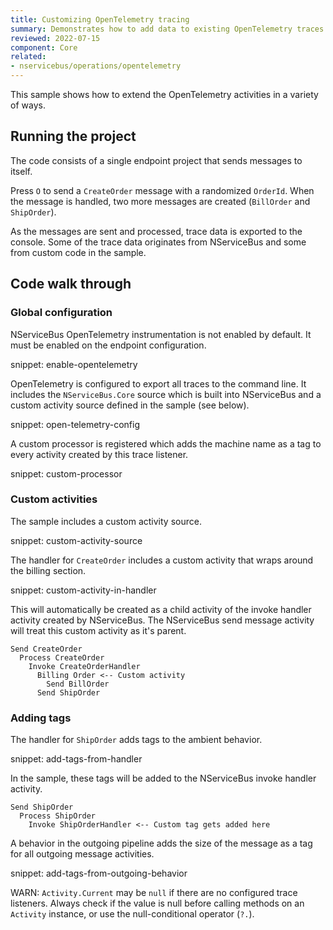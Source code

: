 ```yaml
---
title: Customizing OpenTelemetry tracing
summary: Demonstrates how to add data to existing OpenTelemetry traces
reviewed: 2022-07-15
component: Core
related:
- nservicebus/operations/opentelemetry
---
```


This sample shows how to extend the OpenTelemetry activities in a variety of ways.

## Running the project

The code consists of a single endpoint project that sends messages to itself.

Press `O` to send a `CreateOrder` message with a randomized `OrderId`. When the message is handled, two more messages are created (`BillOrder` and `ShipOrder`).

As the messages are sent and processed, trace data is exported to the console. Some of the trace data originates from NServiceBus and some from custom code in the sample.

## Code walk through

### Global configuration

NServiceBus OpenTelemetry instrumentation is not enabled by default. It must be enabled on the endpoint configuration.

snippet: enable-opentelemetry

OpenTelemetry is configured to export all traces to the command line. It includes the `NServiceBus.Core` source which is built into NServiceBus and a custom activity source defined in the sample (see below).

snippet: open-telemetry-config

A custom processor is registered which adds the machine name as a tag to every activity created by this trace listener.

snippet: custom-processor

### Custom activities

The sample includes a custom activity source.

snippet: custom-activity-source

The handler for `CreateOrder` includes a custom activity that wraps around the billing section.

snippet: custom-activity-in-handler

This will automatically be created as a child activity of the invoke handler activity created by NServiceBus. The NServiceBus send message activity will treat this custom activity as it's parent.

```
Send CreateOrder
  Process CreateOrder
    Invoke CreateOrderHandler
      Billing Order <-- Custom activity
        Send BillOrder
      Send ShipOrder
```

### Adding tags

The handler for `ShipOrder` adds tags to the ambient behavior.

snippet: add-tags-from-handler

In the sample, these tags will be added to the NServiceBus invoke handler activity.

```
Send ShipOrder
  Process ShipOrder
    Invoke ShipOrderHandler <-- Custom tag gets added here
```

A behavior in the outgoing pipeline adds the size of the message as a tag for all outgoing message activities.

snippet: add-tags-from-outgoing-behavior

WARN: `Activity.Current` may be `null` if there are no configured trace listeners. Always check if the value is null before calling methods on an `Activity` instance, or use the null-conditional operator (`?.`).